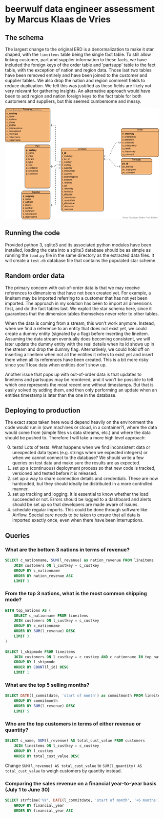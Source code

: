 # beerwulf data engineer assessment by Marcus Klaas de Vries

## The schema

The largest change to the original ERD is a denormalization to make it star shaped, with the `lineitems` table being the single fact table. To still allow linking customer, part and supplier information to these facts, we have included the foreign keys of the order table and 'partsupp' table to the fact table, with the exception of nation and region data. Those last two tables have been removed entirely and have been joined to the customer and supplier tables. We also drop the nation and region comment fields to reduce duplication. We felt this was justified as these fields are likely not very relevant for gathering insights. An alternative approach would have been to add region and nation foreign keys to the fact table for both customers and suppliers, but this seemed cumbersome and messy.

![star-schema](beerwulf.png)


## Running the code

Provided python 3, sqlite3 and its associated python modules have been installed, loading the data into a sqlite3 database should be as simple as running the `load.py` file in the same directory as the extracted data files. It will create a `test.db` database file that contains the populated star scheme.

## Random order data

The primary concern with out-of-order data is that we may receive references to dimensions that have not been created yet. For example, a lineitem may be imported referring to a customer that has not yet been imported. The approach in my solution has been to import all dimensions first, and do the fact tables last. We exploit the star schema here, since it guarantees that the dimension tables themselves never refer to other tables.

When the data is coming from a stream, this won't work anymore. Instead, when we find a reference to an entity that does not exist yet, we could create a dummy entity (signaled by a flag) before inserting the lineitem. Assuming the data stream eventually does becoming consistent, we will later update the dummy entity with the real details when its id shows up in the stream and drop the dummy flag. Alternatively, we could hold off on inserting a lineitem when not all the entities it refers to exist yet and insert them when all its references have been created. This is a bit more risky since you'll lose data when entities don't show up.

Another issue that pops up with out-of-order data is that updates to lineitems and partsupps may be reordered, and it won't be possible to tell which one represents the most recent one without timestamps. But that is easily solved by adding them, and then only performing an update when an entities timestamp is later than the one in the database.

## Deploying to production

The exact steps taken here would depend heavily on the environment the code would run in (own machines or cloud, in a container?), where the data would come from (simple files vs data streams, etc.) and where the data should be pushed to. Therefore I will take a more high level approach:

0. tests! Lots of tests. What happens when we find inconsistent data or unexpected data types (e.g. strings when we expected integers) or when we cannot connect to the database? We should write a few queries on test data and make sure the results are as expected.
1. set up a (continuous) deployment process so that new code is tracked, versioned and tested before it is released.
2. set up a way to share connection details and credentials. These are now hardcoded, but they should ideally be distributed in a more controlled manner.
3. set up tracking and logging. It is essential to know whether the load succeeded or not. Errors should be logged to a dashboard and alerts should be set up so that developers are made aware of issues.
4. schedule regular imports. This could be done through software like Airflow. Special care needs to be taken to ensure that all data is imported exactly once, even when there have been interruptions.

## Queries

### What are the bottom 3 nations in terms of revenue?
```sql
SELECT c_nationname, SUM(l_revenue) as nation_revenue FROM lineitems
	JOIN customers ON l_custkey = c_custkey
	GROUP BY c_nationname
	ORDER BY nation_revenue ASC
	LIMIT 3
```

### From the top 3 nations, what is the most common shipping mode?
```sql
WITH top_nations AS (
	SELECT c_nationname FROM lineitems
	JOIN customers ON l_custkey = c_custkey
	GROUP BY c_nationname
	ORDER BY SUM(l_revenue) DESC
	LIMIT 3
)

SELECT l_shipmode FROM lineitems
	JOIN customers ON l_custkey = c_custkey AND c_nationname IN top_nations
	GROUP BY l_shipmode
	ORDER BY COUNT(l_id) DESC
	LIMIT 1
```

### What are the top 5 selling months?
```sql
SELECT DATE(l_commitdate, 'start of month') as commitmonth FROM lineitems
	GROUP BY commitmonth
	ORDER BY SUM(l_revenue) DESC
	LIMIT 5
```

### Who are the top customers in terms of either revenue or quantity?
```sql
SELECT c_name, SUM(l_revenue) AS total_cust_value FROM customers
	JOIN lineitems ON l_custkey = c_custkey
	GROUP BY l_custkey
	ORDER BY total_cust_value DESC
```
Change `SUM(l_revenue) AS total_cust_value` to `SUM(l_quantity) AS total_cust_value` to weigh customers by quantity instead.

### Comparing the sales revenue on a financial year-to-year basis (July 1 to June 30)
```sql
SELECT strftime('%Y', DATE(l_commitdate, 'start of month', '+6 months')) AS financial_year, SUM(l_revenue) AS total_evenue FROM lineitems
	GROUP BY financial_year
	ORDER BY financial_year ASC
```
